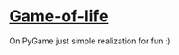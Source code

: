# [Game-of-life](https://en.wikipedia.org/wiki/Conway%27s_Game_of_Life)
On PyGame
just simple realization for fun :)
